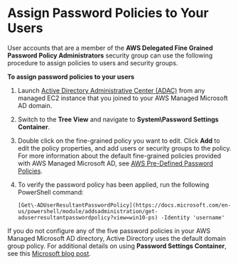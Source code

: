 # Assign Password Policies to Your Users<a name="assignpasswordpolicies"></a>

User accounts that are a member of the **AWS Delegated Fine Grained Password Policy Administrators** security group can use the following procedure to assign policies to users and security groups\.

**To assign password policies to your users**

1. Launch [Active Directory Administrative Center \(ADAC\)](https://technet.microsoft.com/en-us/library/dd560651.aspx) from any managed EC2 instance that you joined to your AWS Managed Microsoft AD domain\.

1. Switch to the **Tree View** and navigate to **System\\Password Settings Container**\.

1. Double click on the fine\-grained policy you want to edit\. Click **Add** to edit the policy properties, and add users or security groups to the policy\. For more information about the default fine\-grained policies provided with AWS Managed Microsoft AD, see [AWS Pre\-Defined Password Policies](supportedpolicysettings.md#supportedpwdpolicies)\.

1. To verify the password policy has been applied, run the following PowerShell command:

   ```
   [Get\-ADUserResultantPasswordPolicy](https://docs.microsoft.com/en-us/powershell/module/addsadministration/get-aduserresultantpasswordpolicy?view=win10-ps) -Identity 'username'
   ```

If you do not configure any of the five password policies in your AWS Managed Microsoft AD directory, Active Directory uses the default domain group policy\. For additional details on using **Password Settings Container**, see this [Microsoft blog post](https://blogs.technet.microsoft.com/canitpro/2013/05/29/step-by-step-enabling-and-using-fine-grained-password-policies-in-ad/)\. 